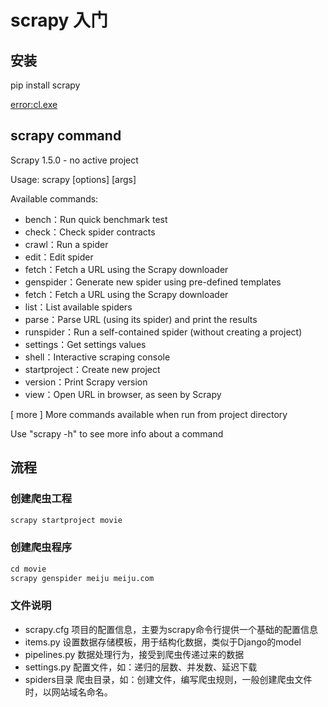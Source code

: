 # scrapy 入门


## 安装

pip install scrapy

[error:cl.exe](https://stackoverflow.com/questions/43980405/cl-exe-failed-no-such-file-or-directory-when-installing-scrapy)

## scrapy command
Scrapy 1.5.0 - no active project

Usage:
  scrapy <command> [options] [args]

Available commands:
 - bench：Run quick benchmark test
 - check：Check spider contracts
 - crawl：Run a spider
 - edit：Edit spider
 - fetch：Fetch a URL using the Scrapy downloader
 - genspider：Generate new spider using pre-defined templates
 - fetch：Fetch a URL using the Scrapy downloader
 - list：List available spiders
 - parse：Parse URL (using its spider) and print the results
 - runspider：Run a self-contained spider (without creating a project)
 - settings：Get settings values
 - shell：Interactive scraping console
 - startproject：Create new project
 - version：Print Scrapy version
 - view：Open URL in browser, as seen by Scrapy

  [ more ]      More commands available when run from project directory

Use "scrapy <command> -h" to see more info about a command

## 流程 

### 创建爬虫工程

```python
scrapy startproject movie
```

### 创建爬虫程序

```python
cd movie
scrapy genspider meiju meiju.com
```

### 文件说明

 - scrapy.cfg 项目的配置信息，主要为scrapy命令行提供一个基础的配置信息
 - items.py 设置数据存储模板，用于结构化数据，类似于Django的model
 - pipelines.py 数据处理行为，接受到爬虫传递过来的数据
 - settings.py 配置文件，如：递归的层数、并发数、延迟下载
 - spiders目录 爬虫目录，如：创建文件，编写爬虫规则，一般创建爬虫文件时，以网站域名命名。

